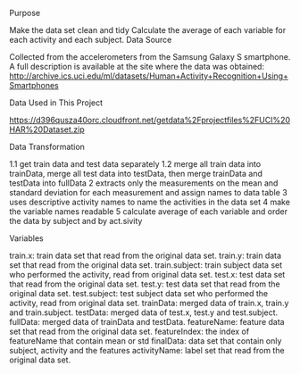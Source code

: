 Purpose

Make the data set clean and tidy
Calculate the average of each variable for each activity and each subject.
Data Source

Collected from the accelerometers from the Samsung Galaxy S smartphone. A full description is available at the site where the data was obtained: http://archive.ics.uci.edu/ml/datasets/Human+Activity+Recognition+Using+Smartphones

Data Used in This Project

https://d396qusza40orc.cloudfront.net/getdata%2Fprojectfiles%2FUCI%20HAR%20Dataset.zip

Data Transformation

1.1 get train data and test data separately 1.2 merge all train data into trainData, merge all test data into testData, then merge trainData and testData into fullData 2 extracts only the measurements on the mean and standard deviation for each measurement and assign names to data table 3 uses descriptive activity names to name the activities in the data set 4 make the variable names readable 5 calculate average of each variable and order the data by subject and by act.sivity

Variables

train.x: train data set that read from the original data set.
train.y: train data set that read from the original data set.
train.subject: train subject data set who performed the activity, read from original data set.
test.x: test data set that read from the original data set.
test.y: test data set that read from the original data set.
test.subject: test subject data set who performed the activity, read from original data set.
trainData: merged data of train.x, train.y and train.subject.
testData: merged data of test.x, test.y and test.subject.
fullData: merged data of trainData and testData.
featureName: feature data set that read from the original data set.
featureIndex: the index of featureName that contain mean or std
finalData: data set that contain only subject, activity and the features
activityName: label set that read from the original data set.

